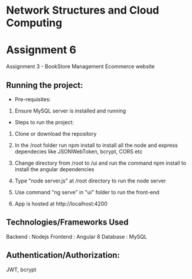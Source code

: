 # Network Structures and Cloud Computing

# Assignment 6 
Assignment 3 - BookStore Management Ecommerce website

## Running the project: 
* Pre-requisites: 
1. Ensure MySQL server is installed and running

* Steps to run the project:
1. Clone or download the repository

2. In the /root folder run npm install to install all the node and express dependecies like JSONWebToken, bcrypt, CORS etc

3. Change directory from /root to /ui and run the command npm install to install the angular dependencies 

5. Type "node server.js" at /root directory to run the node server 

6. Use command "ng serve" in "ui" folder to run the front-end

7. App is hosted at http://localhost:4200


## Technologies/Frameworks Used

Backend  : Nodejs
Frontend : Angular 8
Database : MySQL 

## Authentication/Authorization: 
JWT, bcrypt




